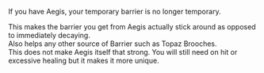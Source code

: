 If you have Aegis, your temporary barrier is no longer temporary.

This makes the barrier you get from Aegis actually stick around as opposed to immediately decaying.\
Also helps any other source of Barrier such as Topaz Brooches.\
This does not make Aegis itself that strong. You will still need on hit or excessive healing but it makes it more unique.